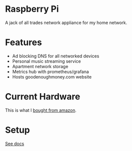 # Raspberry Pi

A jack of all trades network appliance for my home network.

# Features

* Ad blocking DNS for all networked devices
* Personal music streaming service
* Apartment network storage
* Metrics hub with prometheus/grafana
* Hosts goodenoughmoney.com website

# Current Hardware

This is what I [bought from amazon][amazon].

[amazon]: https://www.amazon.de/dp/B07BNPZVR7

# Setup

[See docs](docs/)
